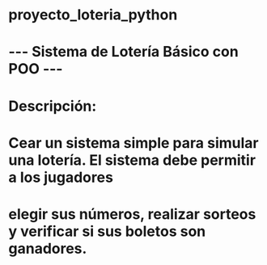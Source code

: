 # proyecto_loteria_python

# --- Sistema de Lotería Básico con POO ---
# Descripción:
# Cear un sistema simple para simular una lotería. El sistema debe permitir a los jugadores
# elegir sus números, realizar sorteos y verificar si sus boletos son ganadores.